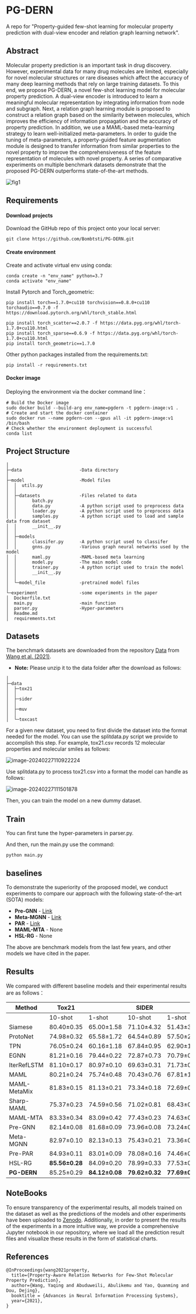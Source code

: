 # PG-DERN

A repo for "Property-guided few-shot learning for molecular property prediction with dual-view encoder and relation graph learning network".

## Abstract

Molecular property prediction is an important task in drug discovery. However, experimental data for many drug molecules are limited, especially for novel molecular structures or rare diseases which affect the accuracy of many deep learning methods that rely on large training datasets. To this end, we propose PG-DERN, a novel few-shot learning model for molecular property prediction. A dual-view encoder is introduced to learn a meaningful molecular representation by integrating information from node and subgraph. Next, a relation graph learning module is proposed to construct a relation graph based on the similarity between molecules, which improves the efficiency of information propagation and the accuracy of property prediction. In addition, we use a MAML-based meta-learning strategy to learn well-initialized meta-parameters. In order to guide the tuning of meta-parameters, a property-guided feature augmentation module is designed to transfer information from similar properties to the novel property to improve the comprehensiveness of the feature representation of molecules with novel property. A series of comparative experiments on multiple benchmark datasets demonstrate that the proposed PG-DERN outperforms state-of-the-art methods.

![fig1](./fig1.png)

## Requirements

#### Download projects

Download the GitHub repo of this project onto your local server: 

```
git clone https://github.com/Bombtsti/PG-DERN.git
```

#### Create environment

Create and activate virtual env using conda:

```
conda create -n "env_name" python=3.7
conda activate "env_name"
```

Install Pytorch and Torch_geometric:

```
pip install torch==1.7.0+cu110 torchvision==0.8.0+cu110 torchaudio==0.7.0 -f https://download.pytorch.org/whl/torch_stable.html

pip install torch_scatter==2.0.7 -f https://data.pyg.org/whl/torch-1.7.0+cu110.html
pip install torch_sparse==0.6.9 -f https://data.pyg.org/whl/torch-1.7.0+cu110.html
pip install torch_geometric==1.7.0
```

Other python packages installed from the requirements.txt:

```
pip install -r requirements.txt
```

#### Docker image

Deploying the environment via the docker command line：

```
# Build the Docker image
sudo docker build --build-arg env_name=pgdern -t pgdern-image:v1 .
# Create and start the docker container
sudo docker run --name pgdern-con --gpus all -it pgdern-image:v1 /bin/bash
# Check whether the environment deployment is successful
conda list 
```

## Project Structure

```
│
├─data						-Data directory
│
├─model						-Model files
│  │  utils.py
│  │
│  ├─datasets				-Files related to data
│  │      batch.py			
│  │      data.py			-A python script used to preprocess data
│  │      loader.py			-A python script used to preprocess data
│  │      samples.py		-A python script used to load and sample data from dataset
│  │      __init__.py
│  │
│  ├─models
│  │      classifer.py		-A python script used to classifer
│  │      gnns.py			-Various graph neural networks used by the model
│  │      maml.py			-MAML-based meta learning
│  │      model.py			-The main model code
│  │      trainer.py		-A python script used to train the model
│  │      __init__.py
│  │
│  └─model_file				-pretrained model files
│
└─experiment				-some experiments in the paper
│  Dockerfile.txt
│  main.py					-main function
│  parser.py				-Hyper-parameters
│  Readme.md				
│  requirements.txt
```

## Datasets

The benchmark datasets are downloaded from the repository [Data](https://drive.google.com/file/d/1K3c4iCFHEKUuDVSGBtBYr8EOegvIJulO/view) from [Wang et al. (2021)](https://arxiv.org/abs/2107.07994).

- **Note:** Please unzip it to the data folder after the download as follows:

```
│
├─data						
│  ├─tox21
│  │
│  ├─sider
│  │
│  ├─muv
│  │
│  └─toxcast
```

For a given new dataset, you need to first divide the dataset into the format needed for the model. You can use the splitdata.py script we provide to accomplish this step. For example, tox21.csv records 12 molecular properties and molecular smiles as follows: 

![image-20240227110922224](./image-20240227110922224.png)

Use splitdata.py to process tox21.csv into a format the model can handle as follows:

![image-20240227111501878](./image-20240227111501878.png)



Then, you can train the model on a new dummy dataset.

## Train

You can first tune the hyper-parameters in parser.py.

And then, run the main.py use the command:

```
python main.py
```

## baselines

To demonstrate the superiority of the proposed model, we conduct experiments to compare our approach with the following state-of-the-art (SOTA) models:

- **Pre-GNN** - [Link](https://github.com/snap-stanford/pretrain-gnns)
- **Meta-MGNN** - [Link](https://github.com/zhichunguo/Meta-MGNN)
- **PAR** - [Link](https://github.com/tata1661/PAR-NeurIPS21)
- **MAML-MTA** - None
- **HSL-RG** - None

The above are benchmark models from the last few years, and other models we have cited in the paper.

## Results

We compared with different baseline models and their experimental results are as follows：

| Method       | Tox21          |                | SIDER          |                | MUV            |                | ToxCast        |                |
| ------------ | -------------- | -------------- | -------------- | -------------- | -------------- | -------------- | -------------- | -------------- |
|              | 10-shot        | 1-shot         | 10-shot        | 1-shot         | 10-shot        | 1-shot         | 10-shot        | 1-shot         |
| Siamese      | 80.40±0.35     | 65.00±1.58     | 71.10±4.32     | 51.43±3.31     | 59.96±5.13     | 50.00±0.17     | -              | -              |
| ProtoNet     | 74.98±0.32     | 65.58±1.72     | 64.54±0.89     | 57.50±2.34     | 65.88±4.11     | 58.31±3.18     | 63.70±1.26     | 56.36±1.54     |
| TPN          | 76.05±0.24     | 60.16±1.18     | 67.84±0.95     | 62.90±1.38     | 65.22±5.82     | 50.00±0.51     | 62.74±1.45     | 50.01±0.05     |
| EGNN         | 81.21±0.16     | 79.44±0.22     | 72.87±0.73     | 70.79±0.95     | 65.20±2.08     | 62.18±1.76     | 63.65±1.57     | 61.02±1.94     |
| IterRefLSTM  | 81.10±0.17     | 80.97±0.10     | 69.63±0.31     | 71.73±0.14     | 49.56±5.12     | 48.54±3.12     | -              | -              |
| MAML         | 80.21±0.24     | 75.74±0.48     | 70.43±0.76     | 67.81±1.12     | 63.90±2.28     | 60.51±3.12     | 66.79±0.85     | 65.97±5.04     |
| MAML-MetaMix | 81.83±0.15     | 81.13±0.21     | 73.34±0.18     | 72.69±0.31     | 67.38±1.03     | 66.39±1.22     | 70.22±0.92     | 70.03±1.14     |
| Sharp-MAML   | 75.37±0.23     | 74.59±0.56     | 71.02±0.81     | 68.43±0.96     | 65.52±2.01     | 65.12±2.98     | 67.56±1.01     | 66.49±1.98     |
| MAML-MTA     | 83.33±0.34     | 83.09±0.42     | 77.43±0.23     | 74.63±0.37     | 69.70±1.05     | 67.42±1.12     | 73.31±0.89     | 71.58±1.26     |
| Pre-GNN      | 82.14±0.08     | 81.68±0.09     | 73.96±0.08     | 73.24±0.12     | 67.14±1.58     | 64.51±1.45     | 73.68±0.74     | 72.90±0.84     |
| Meta-MGNN    | 82.97±0.10     | 82.13±0.13     | 75.43±0.21     | 73.36±0.32     | 68.99±1.84     | 65.54±2.13     | -              | -              |
| Pre-PAR      | 84.93±0.11     | 83.01±0.09     | 78.08±0.16     | 74.46±0.29     | 69.96±1.37     | 66.94±1.12     | 75.12±0.84     | 73.63±1.00     |
| HSL-RG       | **85.56±0.28** | 84.09±0.20     | 78.99±0.33     | 77.53±0.41     | 71.26±1.08     | 68.76±1.05     | **76.00±0.81** | 74.40±0.82     |
| **PG-DERN**  | 85.25±0.29     | **84.12±0.08** | **79.62±0.32** | **77.69±0.38** | **71.62±0.33** | **69.65±1.02** | 75.24±0.37     | **74.56±0.18** |

## NoteBooks

To ensure transparency of the experimental results, all models trained on the dataset as well as the predictions of the models and other experiments have been uploaded to [Zenodo](https://zenodo.org/records/10811776). Additionally, in order to present the results of the experiments in a more intuitive way, we provide a comprehensive Jupyter notebook in our repository, where we load all the prediction result files and visualize these results in the form of statistical charts. 

## References

```
@InProceedings{wang2021property,
  title={Property-Aware Relation Networks for Few-Shot Molecular Property Prediction},
  author={Wang, Yaqing and Abuduweili, Abulikemu and Yao, Quanming and Dou, Dejing},
  booktitle = {Advances in Neural Information Processing Systems},
  year={2021},
}
```
